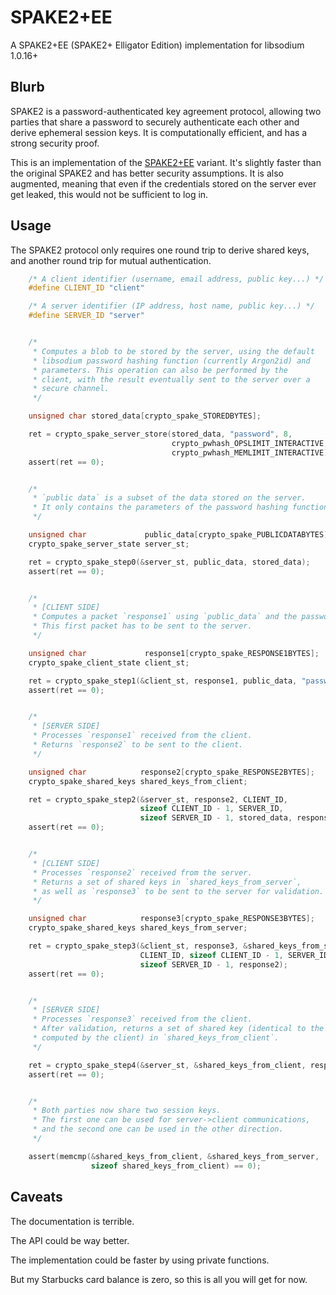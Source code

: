 # SPAKE2+EE

A SPAKE2+EE (SPAKE2+ Elligator Edition) implementation for libsodium 1.0.16+

## Blurb

SPAKE2 is a password-authenticated key agreement protocol, allowing two parties
that share a password to securely authenticate each other and derive ephemeral
session keys. It is computationally efficient, and has a strong security proof.

This is an implementation of the
[SPAKE2+EE](https://moderncrypto.org/mail-archive/curves/2015/000424.html)
variant. It's slightly faster than the original SPAKE2 and has better security
assumptions. It is also augmented, meaning that even if the credentials stored
on the server ever get leaked, this would not be sufficient to log in.

## Usage

The SPAKE2 protocol only requires one round trip to derive shared keys, and
another round trip for mutual authentication.

```c
    /* A client identifier (username, email address, public key...) */
    #define CLIENT_ID "client"

    /* A server identifier (IP address, host name, public key...) */
    #define SERVER_ID "server"


    /*
     * Computes a blob to be stored by the server, using the default
     * libsodium password hashing function (currently Argon2id) and
     * parameters. This operation can also be performed by the
     * client, with the result eventually sent to the server over a
     * secure channel.
     */

    unsigned char stored_data[crypto_spake_STOREDBYTES];

    ret = crypto_spake_server_store(stored_data, "password", 8,
                                    crypto_pwhash_OPSLIMIT_INTERACTIVE,
                                    crypto_pwhash_MEMLIMIT_INTERACTIVE);
    assert(ret == 0);


    /*
     * `public data` is a subset of the data stored on the server.
     * It only contains the parameters of the password hashing function.
     */

    unsigned char             public_data[crypto_spake_PUBLICDATABYTES];
    crypto_spake_server_state server_st;

    ret = crypto_spake_step0(&server_st, public_data, stored_data);
    assert(ret == 0);


    /*
     * [CLIENT SIDE]
     * Computes a packet `response1` using `public_data` and the password.
     * This first packet has to be sent to the server.
     */

    unsigned char             response1[crypto_spake_RESPONSE1BYTES];
    crypto_spake_client_state client_st;

    ret = crypto_spake_step1(&client_st, response1, public_data, "password", 8);
    assert(ret == 0);


    /*
     * [SERVER SIDE]
     * Processes `response1` received from the client.
     * Returns `response2` to be sent to the client.
     */

    unsigned char            response2[crypto_spake_RESPONSE2BYTES];
    crypto_spake_shared_keys shared_keys_from_client;

    ret = crypto_spake_step2(&server_st, response2, CLIENT_ID,
                             sizeof CLIENT_ID - 1, SERVER_ID,
                             sizeof SERVER_ID - 1, stored_data, response1);
    assert(ret == 0);


    /*
     * [CLIENT SIDE]
     * Processes `response2` received from the server.
     * Returns a set of shared keys in `shared_keys_from_server`,
     * as well as `response3` to be sent to the server for validation.
     */

    unsigned char            response3[crypto_spake_RESPONSE3BYTES];
    crypto_spake_shared_keys shared_keys_from_server;

    ret = crypto_spake_step3(&client_st, response3, &shared_keys_from_server,
                             CLIENT_ID, sizeof CLIENT_ID - 1, SERVER_ID,
                             sizeof SERVER_ID - 1, response2);
    assert(ret == 0);


    /*
     * [SERVER SIDE]
     * Processes `response3` received from the client.
     * After validation, returns a set of shared key (identical to the one
     * computed by the client) in `shared_keys_from_client`.
     */

    ret = crypto_spake_step4(&server_st, &shared_keys_from_client, response3);
    assert(ret == 0);


    /*
     * Both parties now share two session keys.
     * The first one can be used for server->client communications,
     * and the second one can be used in the other direction.
     */

    assert(memcmp(&shared_keys_from_client, &shared_keys_from_server,
                  sizeof shared_keys_from_client) == 0);
```

## Caveats

The documentation is terrible.

The API could be way better.

The implementation could be faster by using private functions.

But my Starbucks card balance is zero, so this is all you will get for now.
